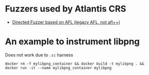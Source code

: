 # Fuzzers used by Atlantis CRS


- [Directed Fuzzer based on AFL (legacy AFL, not afl++)](./directed_fuzzing/Bullseye)


# An example to instrument libpng

Does not work due to `.cc` harness

```
docker rm -f mylibpng_container && docker build -t mylibpng . && docker run -it --name mylibpng_container mylibpng
```
